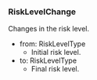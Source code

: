 ### RiskLevelChange
Changes in the risk level.

- from: RiskLevelType
  - Initial risk level.
- to: RiskLevelType
  - Final risk level.

